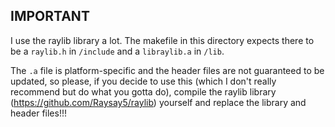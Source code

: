 ## IMPORTANT

I use the raylib library a lot. The makefile in this directory expects there to be a `raylib.h` in `/include` and a `libraylib.a` in `/lib`.

The `.a` file is platform-specific and the header files are not guaranteed to be updated, so please, if you decide to use this (which I don't really recommend but do what you gotta do),
compile the raylib library (https://github.com/Raysay5/raylib) yourself and replace the library and header files!!!
